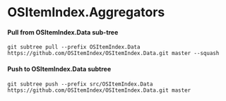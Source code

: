 # OSItemIndex.Aggregators

#### Pull from OSItemIndex.Data sub-tree
`git subtree pull --prefix OSItemIndex.Data https://github.com/OSItemIndex/OSItemIndex.Data.git master --squash`

#### Push to OSItemIndex.Data subtree
`git subtree push --prefix src/OSItemIndex.Data https://github.com/OSItemIndex/OSItemIndex.Data.git master`
